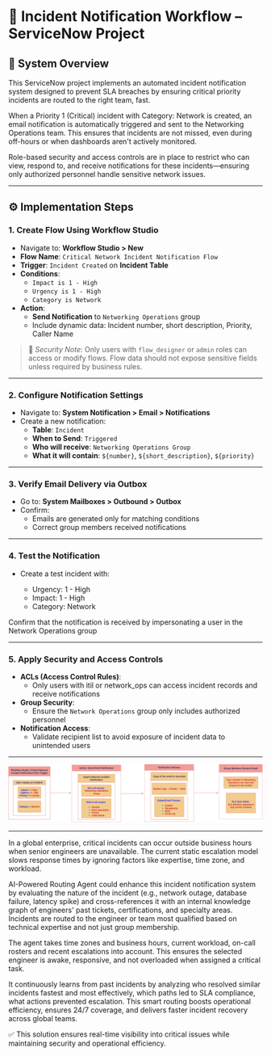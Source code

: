 # 🚨 Incident Notification Workflow – ServiceNow Project

## 🧩 System Overview

This ServiceNow project implements an automated incident notification system designed to prevent SLA breaches by ensuring critical priority incidents are routed to the right team, fast.

When a Priority 1 (Critical) incident with Category: Network is created, an email notification is automatically triggered and sent to the Networking Operations team. This ensures that incidents are not missed, even during off-hours or when dashboards aren't actively monitored.

Role-based security and access controls are in place to restrict who can view, respond to, and receive notifications for these incidents—ensuring only authorized personnel handle sensitive network issues.

---

## ⚙️ Implementation Steps

### 1. Create Flow Using Workflow Studio

- Navigate to: **Workflow Studio > New**
- **Flow Name**: `Critical Network Incident Notification Flow`
- **Trigger**: `Incident Created` on **Incident Table**
- **Conditions**:
  - `Impact is 1 - High`
  - `Urgency is 1 - High`
  - `Category is Network`
- **Action**:
  - **Send Notification** to `Networking Operations` group
  - Include dynamic data: Incident number, short description, Priority, Caller Name

> 🔐 *Security Note*: Only users with `flow_designer` or `admin` roles can access or modify flows. Flow data should not expose sensitive fields unless required by business rules.

---

### 2. Configure Notification Settings

- Navigate to: **System Notification > Email > Notifications**
- Create a new notification:
  - **Table**: `Incident`
  - **When to Send**: `Triggered`
  - **Who will receive**: `Networking Operations Group`
  - **What it will contain**: `${number}`, `${short_description}`, `${priority}`

---

### 3. Verify Email Delivery via Outbox

- Go to: **System Mailboxes > Outbound > Outbox**
- Confirm:
  - Emails are generated only for matching conditions
  - Correct group members received notifications

---

### 4. Test the Notification

- Create a test incident with:

    - Urgency: 1 - High
    - Impact: 1 - High
    - Category: Network

Confirm that the notification is received by impersonating a user in the Network Operations group

---

### 5. Apply Security and Access Controls

- **ACLs (Access Control Rules)**:
  - Only users with itil or network_ops can access incident records and receive notifications
- **Group Security**:
  - Ensure the `Network Operations` group only includes authorized personnel
- **Notification Access**:
  - Validate recipient list to avoid exposure of incident data to unintended users

---

![Incident Notification Workflow Diagram](https://github.com/Daway101/Service-now-urgent-incident-notification-workflow/raw/main/Diagram.png)

---

In a global enterprise, critical incidents can occur outside business hours when senior engineers are unavailable. The current static escalation model slows response times by ignoring factors like expertise, time zone, and workload. 

AI-Powered Routing Agent could enhance this incident notification system by evaluating the nature of the incident (e.g., network outage, database failure, latency spike) and cross-references it with an internal knowledge graph of engineers' past tickets, certifications, and specialty areas. Incidents are routed to the engineer or team most qualified based on technical expertise and not just group membership.

The agent takes time zones and business hours, current workload, on-call rosters and recent escalations into account. This ensures the selected engineer is awake, responsive, and not overloaded when assigned a critical task.

It continuously learns from past incidents by analyzing who resolved similar incidents fastest and most effectively, which paths led to SLA compliance, what actions prevented escalation. This smart routing boosts operational efficiency, ensures 24/7 coverage, and delivers faster incident recovery across global teams.

✅ This solution ensures real-time visibility into critical issues while maintaining security and operational efficiency.
